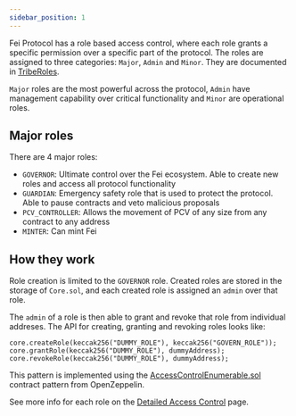 ```yaml
---
sidebar_position: 1
---
```


Fei Protocol has a role based access control, where each role grants a specific permission over a specific part of the protocol. The roles are assigned to three categories: `Major`, `Admin` and `Minor`. They are documented in [TribeRoles](https://github.com/fei-protocol/fei-protocol-core/blob/develop/contracts/core/TribeRoles.sol).

`Major` roles are the most powerful across the protocol, `Admin` have management capability over critical functionality and `Minor` are operational roles.

## Major roles

There are 4 major roles:

- `GOVERNOR`: Ultimate control over the Fei ecosystem. Able to create new roles and access all protocol functionality
- `GUARDIAN`: Emergency safety role that is used to protect the protocol. Able to pause contracts and veto malicious proposals
- `PCV_CONTROLLER`: Allows the movement of PCV of any size from any contract to any address
- `MINTER`: Can mint Fei

## How they work

Role creation is limited to the `GOVERNOR` role. Created roles are stored in the storage of `Core.sol`, and each created role is assigned an `admin` over that role.

The `admin` of a role is then able to grant and revoke that role from individual addreses. The API for creating, granting and revoking roles looks like:

```.sol
core.createRole(keccak256("DUMMY_ROLE"), keccak256("GOVERN_ROLE"));
core.grantRole(keccak256("DUMMY_ROLE"), dummyAddress);
core.revokeRole(keccak256("DUMMY_ROLE"), dummyAddress);
```

This pattern is implemented using the [AccessControlEnumerable.sol](https://github.com/OpenZeppelin/openzeppelin-contracts/blob/master/contracts/access/AccessControlEnumerable.sol) contract pattern from OpenZeppelin.

See more info for each role on the [Detailed Access Control](./detailedAccessControl) page.
